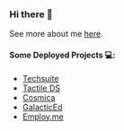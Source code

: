 ### Hi there 👋
See more about me <a href="https://timz.dev">here</a>.

#### Some Deployed Projects 💻:
- <a href="https://techsuite.dev">Techsuite</a>
- <a href="https://data-structures.xyz">Tactile DS</a>
- <a href="https://tymotex.github.io/Cosmica/">Cosmica</a>
- <a href="https://galactic-ed.xyz/">GalacticEd</a>
- <a href="https://employ-me.netlify.app/">Employ.me</a>

<!--
**Tymotex/Tymotex** is a ✨ _special_ ✨ repository because its `README.md` (this file) appears on your GitHub profile.

Here are some ideas to get you started:

- 🔭 I’m currently working on ...
- 🌱 I’m currently learning ...
- 👯 I’m looking to collaborate on ...
- 🤔 I’m looking for help with ...
- 💬 Ask me about ...
- 📫 How to reach me: ...
- 😄 Pronouns: ...
- ⚡ Fun fact: ...
-->
